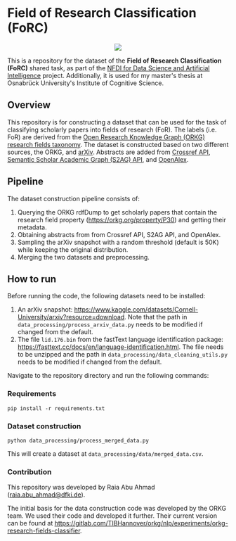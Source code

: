 # Field of Research Classification (FoRC)
<p align="center">
  <img src="https://github.com/ryabhmd/nfdi4ds-forc/assets/77779090/c9a3abec-0742-4c39-86da-5df76ce253a5" />

</p>

This is a repository for the dataset of the **Field of Research Classification (FoRC)** shared task, as part of the [NFDI for Data Science and Artificial Intelligence](https://www.nfdi4datascience.de/) project. Additionally, it is used for my master's thesis at Osnabrück University's Institute of Cognitive Science. 

## Overview

This repository is for constructing a dataset that can be used for the task of classifying scholarly papers into fields of research (FoR). The labels (i.e. FoR) are derived from the [Open Research Knowledge Graph (ORKG) research fields taxonomy](https://orkg.org/fields). The dataset is constructed based on two different sources, the ORKG, and [arXiv](https://www.kaggle.com/datasets/Cornell-University/arxiv?resource=download). Abstracts are added from [Crossref API](https://www.crossref.org/), [Semantic Scholar Academic Graph (S2AG) API](https://www.semanticscholar.org/product/api), and [OpenAlex](https://openalex.org/). 

## Pipeline

The dataset construction pipeline consists of:
1. Querying the ORKG rdfDump to get scholarly papers that contain the research field property (https://orkg.org/property/P30) and getting their metadata.
2. Obtaining abstracts from from Crossref API, S2AG API, and OpenAlex.
3. Sampling the arXiv snapshot with a random threshold (default is 50K) while keeping the original distribution.
4. Merging the two datasets and preprocessing.

## How to run

Before running the code, the following datasets need to be installed:

1. An arXiv snapshot: https://www.kaggle.com/datasets/Cornell-University/arxiv?resource=download. Note that the path in ```data_processing/process_arxiv_data.py``` needs to be modified if changed from the default.
2. The file ```lid.176.bin``` from the fastText language identification package: https://fasttext.cc/docs/en/language-identification.html. The file needs to be unzipped and the path in ```data_processing/data_cleaning_utils.py``` needs to be modified if changed from the default.

Navigate to the repository directory and run the following commands:

### Requirements

```commandline
pip install -r requirements.txt
```

### Dataset construction

```commandline
python data_processing/process_merged_data.py
```


This will create a dataset at ```data_processing/data/merged_data.csv```. 

### Contribution

This repository was developed by Raia Abu Ahmad (raia.abu_ahmad@dfki.de).

The initial basis for the data construction code was developed by the ORKG team. We used their code and developed it further. Their current version can be found at https://gitlab.com/TIBHannover/orkg/nlp/experiments/orkg-research-fields-classifier.
